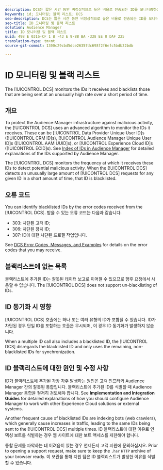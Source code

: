 ```yaml
---
description: DCS는 짧은 시간 동안 비정상적으로 높은 비율로 전송되는 ID를 모니터링하고 블랙리스트에 표시합니다.
keywords: id; 모니터링; 블랙 리스트; DCS
seo-description: DCS는 짧은 시간 동안 비정상적으로 높은 비율로 전송되는 ID를 모니터링하고 블랙리스트에 표시합니다.
seo-title: ID 모니터링 및 블랙 리스트
solution: Audience Manager
title: ID 모니터링 및 블랙 리스트
uuid: 498 E 0316-CF 1 B -43 E 9-88 BA -338 EE 0 DAF 225
translation-type: tm+mt
source-git-commit: 1300c29cbd5dce26357dc698f2f6efc5bdb32bdb

---
```



# ID 모니터링 및 블랙 리스트

The [!UICONTROL DCS] monitors the IDs it receives and blacklists those that are being sent at an unusually high rate over a short period of time.

## 개요

To protect the Audience Manager infrastructure against malicious activity, the [!UICONTROL DCS] uses an advanced algorithm to monitor the IDs it receives. These can be [!UICONTROL Data Provider Unique User ID]s ([!UICONTROL CRM ID]s), [!UICONTROL Audience Manager Unique User ID]s ([!UICONTROL AAM UUID]s), or [!UICONTROL Experience Cloud ID]s ([!UICONTROL ECID]s). See [Index of IDs in Audience Manager](../../../reference/ids-in-aam.md) for detailed explanations of the IDs supported by Audience Manager.

The [!UICONTROL DCS] monitors the frequency at which it receives these IDs to detect potential malicious activity. When the [!UICONTROL DCS] detects an unusually large amount of [!UICONTROL DCS] requests for any given ID in a short amount of time, that ID is blacklisted.

## 오류 코드

You can identify blacklisted IDs by the error codes received from the [!UICONTROL DCS]. 받을 수 있는 오류 코드는 다음과 같습니다.

* 303: 차단된 고객 ID;
* 306: 차단된 장치 ID;
* 307: ID에 대한 차단된 프로필 작업입니다.

See [DCS Error Codes, Messages, and Examples](dcs-error-codes.md) for details on the error codes that you may receive.

## 블랙리스트에 없는 목록

블랙리스트에 추가된 ID는 잘못된 데이터 보고로 이어질 수 있으므로 향후 요청에서 사용할 수 없습니다. The [!UICONTROL DCS] does not support un-blacklisting of IDs.

## ID 동기화 시 영향

[!UICONTROL DCS] 호출에는 하나 또는 여러 유형의 ID가 포함될 수 있습니다. ID가 차단된 경우 단일 ID를 포함하는 호출은 무시되며, 이 경우 ID 동기화가 발생하지 않습니다.

When a multiple ID call also includes a blacklisted ID, the [!UICONTROL DCS] disregards the blacklisted ID and only uses the remaining, non-blacklisted IDs for synchronization.

## ID 블랙리스트에 대한 원인 및 수정 사항

ID가 블랙리스트에 추가된 가장 자주 발생하는 원인은 고객 인프라와 Audience Manager 간의 잘못된 통합입니다. 블랙리스트에 추가된 ID를 식별할 때 Audience Manager 통합을 철저히 검토해야 합니다. See **Implementation and Integration Guides** for detailed explanations of how you should configure Audience Manager to work with other Experience Cloud solutions or external systems.

Another frequent cause of blacklisted IDs are indexing bots (web crawlers), which generally cause increases in traffic, leading to the same IDs being sent to the [!UICONTROL DCS] multiple times. ID 블랙리스트에 대한 이유로 인덱싱 보트를 식별하는 경우 웹 사이트에 대한 보트 액세스를 제한해야 합니다.

통합 문제를 파악하는 데 어려움이 있는 경우 언제든지 고객 지원에 문의하십시오. Prior to opening a support request, make sure to keep the `.har` `HTTP` archive of your browser ready. 이 보관을 통해 지원 팀은 ID 블랙리스트가 발생한 이유를 식별할 수 있습니다.